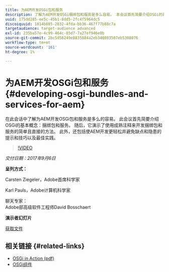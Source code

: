```yaml
---
title: 为AEM开发OSGi包和服务
description: 了解为AEM开发OSGi捆绑包和服务是多么容易。 本会议首先简要介绍OSGi的基本概念。
uuid: 175dd285-ee5c-45b1-8dd5-2fc4f5964dc5
discoiquuid: 1814b885-2832-4fda-bb36-467f77b88c7a
targetaudience: target-audience advanced
exl-id: 235ba57e-4c99-464c-85d7-7a27ef946e0b
source-git-commit: 2bc5d56249e8835884a2eb348083507eb5308076
workflow-type: tm+mt
source-wordcount: '161'
ht-degree: 1%

---
```


# 为AEM开发OSGi包和服务{#developing-osgi-bundles-and-services-for-aem}

在此会话中了解为AEM开发OSGi包和服务是多么的容易。 此会议首先简要介绍OSGi的基本概念：捆绑包和服务。 随后，它演示了使用成熟注释来开发捆绑包和服务的简单且直接的方法。 此外，还包括使AEM开发更轻松并避免缺点和隐患的提示和技巧以及最佳实践。

>[!VIDEO](https://video.tv.adobe.com/v/19654/?quality=9)

*交付日期：2017年9月6日*

**呈列方式：**

Carsten Ziegeler，Adobe首席科学家

Karl Pauls，Adobe计算机科学家

聊天专家：\
Adobe部高级软件工程师David Bosschaert

**演示者幻灯片**

[获取文件](assets/aem-gems-osgi-best-practices-090617.pdf)

## 相关链接 {#related-links}

* [OSGi in Action (pdf)](https://manning-content.s3.amazonaws.com/download/9/86fba2b-2ea2-48cc-855d-39e06df49ceb/OSGIiAsamplech1.pdf)
* [OSGi组件](https://blog.osoco.de/2015/08/osgi-components-simply-simple-part-i/)